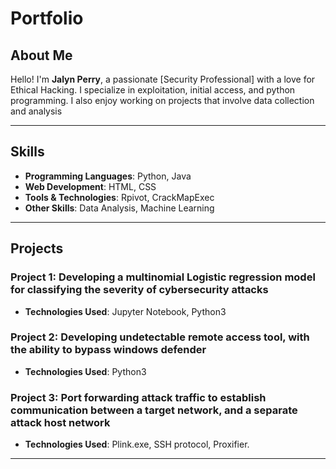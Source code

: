 # Portfolio

## About Me
Hello! I'm **Jalyn Perry**, a passionate [Security Professional] with a love for Ethical Hacking. I specialize in exploitation, initial access, and python programming. I also enjoy working on projects that involve data collection and analysis

---

## Skills
- **Programming Languages**: Python, Java
- **Web Development**: HTML, CSS
- **Tools & Technologies**: Rpivot, CrackMapExec
- **Other Skills**: Data Analysis, Machine Learning

---

## Projects

### Project 1:  Developing a multinomial Logistic regression model for classifying the severity of cybersecurity attacks
- **Technologies Used**: Jupyter Notebook, Python3

### Project 2: Developing undetectable remote access tool, with the ability to bypass windows defender
- **Technologies Used**: Python3

### Project 3: Port forwarding attack traffic to establish communication between a target network, and a separate attack host network
- **Technologies Used**:  Plink.exe, SSH protocol, Proxifier.


---



